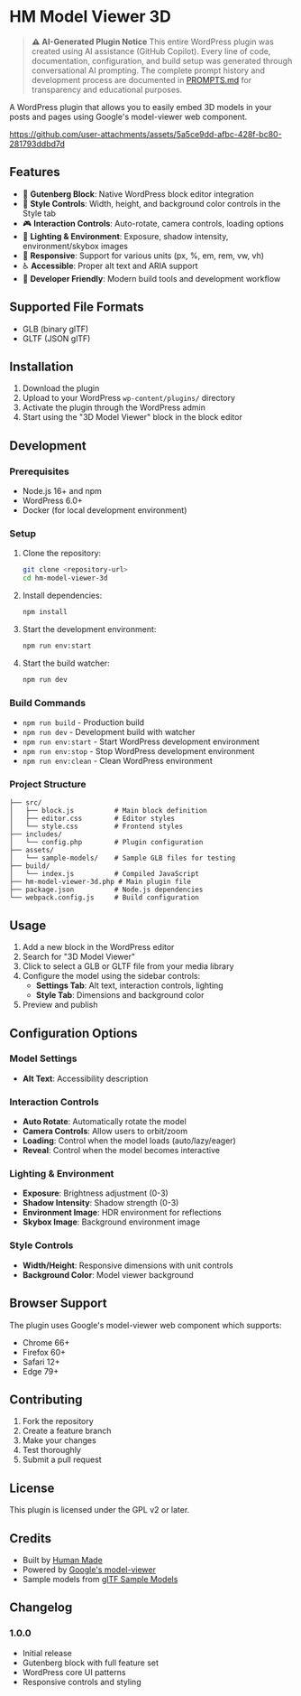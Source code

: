 # HM Model Viewer 3D

> **⚠️ AI-Generated Plugin Notice**
> This entire WordPress plugin was created using AI assistance (GitHub Copilot). Every line of code, documentation, configuration, and build setup was generated through conversational AI prompting. The complete prompt history and development process are documented in [PROMPTS.md](PROMPTS.md) for transparency and educational purposes.

A WordPress plugin that allows you to easily embed 3D models in your posts and pages using Google's model-viewer web component.

https://github.com/user-attachments/assets/5a5ce9dd-afbc-428f-bc80-281793ddbd7d


## Features

- 🎯 **Gutenberg Block**: Native WordPress block editor integration
- 🎨 **Style Controls**: Width, height, and background color controls in the Style tab
- 🎮 **Interaction Controls**: Auto-rotate, camera controls, loading options
- 🌈 **Lighting & Environment**: Exposure, shadow intensity, environment/skybox images
- 📱 **Responsive**: Support for various units (px, %, em, rem, vw, vh)
- ♿ **Accessible**: Proper alt text and ARIA support
- 🔧 **Developer Friendly**: Modern build tools and development workflow

## Supported File Formats

- GLB (binary glTF)
- GLTF (JSON glTF)

## Installation

1. Download the plugin
2. Upload to your WordPress `wp-content/plugins/` directory
3. Activate the plugin through the WordPress admin
4. Start using the "3D Model Viewer" block in the block editor

## Development

### Prerequisites

- Node.js 16+ and npm
- WordPress 6.0+
- Docker (for local development environment)

### Setup

1. Clone the repository:
   ```bash
   git clone <repository-url>
   cd hm-model-viewer-3d
   ```

2. Install dependencies:
   ```bash
   npm install
   ```

3. Start the development environment:
   ```bash
   npm run env:start
   ```

4. Start the build watcher:
   ```bash
   npm run dev
   ```

### Build Commands

- `npm run build` - Production build
- `npm run dev` - Development build with watcher
- `npm run env:start` - Start WordPress development environment
- `npm run env:stop` - Stop WordPress development environment
- `npm run env:clean` - Clean WordPress environment

### Project Structure

```
├── src/
│   ├── block.js          # Main block definition
│   ├── editor.css        # Editor styles
│   └── style.css         # Frontend styles
├── includes/
│   └── config.php        # Plugin configuration
├── assets/
│   └── sample-models/    # Sample GLB files for testing
├── build/
│   └── index.js          # Compiled JavaScript
├── hm-model-viewer-3d.php # Main plugin file
├── package.json          # Node.js dependencies
└── webpack.config.js     # Build configuration
```

## Usage

1. Add a new block in the WordPress editor
2. Search for "3D Model Viewer"
3. Click to select a GLB or GLTF file from your media library
4. Configure the model using the sidebar controls:
   - **Settings Tab**: Alt text, interaction controls, lighting
   - **Style Tab**: Dimensions and background color
5. Preview and publish

## Configuration Options

### Model Settings
- **Alt Text**: Accessibility description

### Interaction Controls
- **Auto Rotate**: Automatically rotate the model
- **Camera Controls**: Allow users to orbit/zoom
- **Loading**: Control when the model loads (auto/lazy/eager)
- **Reveal**: Control when the model becomes interactive

### Lighting & Environment
- **Exposure**: Brightness adjustment (0-3)
- **Shadow Intensity**: Shadow strength (0-3)
- **Environment Image**: HDR environment for reflections
- **Skybox Image**: Background environment image

### Style Controls
- **Width/Height**: Responsive dimensions with unit controls
- **Background Color**: Model viewer background

## Browser Support

The plugin uses Google's model-viewer web component which supports:
- Chrome 66+
- Firefox 60+
- Safari 12+
- Edge 79+

## Contributing

1. Fork the repository
2. Create a feature branch
3. Make your changes
4. Test thoroughly
5. Submit a pull request

## License

This plugin is licensed under the GPL v2 or later.

## Credits

- Built by [Human Made](https://humanmade.com/)
- Powered by [Google's model-viewer](https://modelviewer.dev/)
- Sample models from [glTF Sample Models](https://github.com/KhronosGroup/glTF-Sample-Models)

## Changelog

### 1.0.0
- Initial release
- Gutenberg block with full feature set
- WordPress core UI patterns
- Responsive controls and styling

